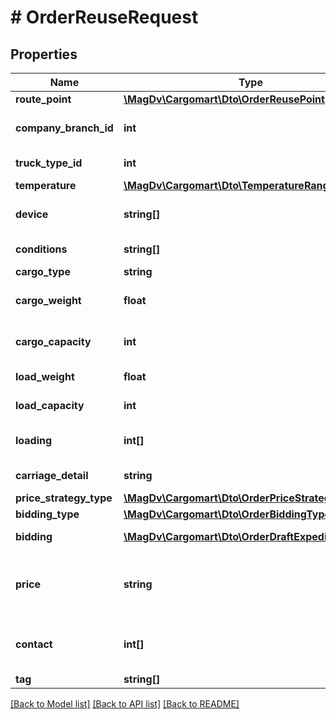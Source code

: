 # # OrderReuseRequest

## Properties

Name | Type | Description | Notes
------------ | ------------- | ------------- | -------------
**route_point** | [**\MagDv\Cargomart\Dto\OrderReusePoint[]**](OrderReusePoint.md) |  |
**company_branch_id** | **int** | Идентификатор дочерней компании | [optional]
**truck_type_id** | **int** | Идентификатор типа транспорта |
**temperature** | [**\MagDv\Cargomart\Dto\TemperatureRange**](TemperatureRange.md) |  | [optional]
**device** | **string[]** | Дополнительное оборудование машины | [optional]
**conditions** | **string[]** | Условия перевозки | [optional]
**cargo_type** | **string** | Описание груза | [optional]
**cargo_weight** | **float** | Тоннаж авто из условий заказа(в тоннах) | [optional]
**cargo_capacity** | **int** | Кубатура авто из условий заказа(в м3) | [optional]
**load_weight** | **float** | Вес груза(в тоннах) | [optional]
**load_capacity** | **int** | Объём груза(в м3) | [optional]
**loading** | **int[]** | Требуемые типы погрузки-выгрузки | [optional]
**carriage_detail** | **string** | Информация о заказе | [optional]
**price_strategy_type** | [**\MagDv\Cargomart\Dto\OrderPriceStrategyType**](OrderPriceStrategyType.md) |  |
**bidding_type** | [**\MagDv\Cargomart\Dto\OrderBiddingType**](OrderBiddingType.md) |  |
**bidding** | [**\MagDv\Cargomart\Dto\OrderDraftExpeditorBidding**](OrderDraftExpeditorBidding.md) | Настройки торгов | [optional]
**price** | **string** | Цена перевозки с НДС, если это аукцион/экспресс с ценой заказчика | [optional]
**contact** | **int[]** | Список идентификаторов контактных лиц(кураторы) | [optional]
**tag** | **string[]** | Метки | [optional]

[[Back to Model list]](../../README.md#models) [[Back to API list]](../../README.md#endpoints) [[Back to README]](../../README.md)
